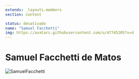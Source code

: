 ```yaml
---
extends: _layouts.members
section: content

status: desativado
name: "Samuel Facchetti"
img: https://avatars.githubusercontent.com/u/47745205?v=4
---
```


# Samuel Facchetti de Matos

![SamuelFacchetti]()